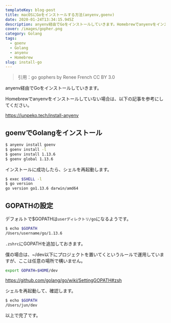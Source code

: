 ```yaml
---
templateKey: blog-post
title: macOSにGoをインストールする方法(anyenv,goenv)
date: 2020-01-24T13:34:15.945Z
description: anyenv経由でGoをインストールしていきます。Homebrewでanyenvをインストールしていない場合は、以下の記事を参考にしてください。
cover: /images/gopher.png
category: Golang
tags:
  - goenv
  - Golang
  - anyenv
  - Homebrew
slug: install-go
---
```

> 引用：go gophers by Renee French CC BY 3.0

anyenv経由でGoをインストールしていきます。

Homebrewでanyenvをインストールしていない場合は、以下の記事を参考にしてください。

<https://junpeko.tech/install-anyenv>

## goenvでGolangをインストール

```sh
$ anyenv install goenv
$ goenv install -l
$ goenv install 1.13.6
$ goenv global 1.13.6
```

インストールに成功したら、シェルを再起動します。

```sh
$ exec $SHELL -l
$ go version
go version go1.13.6 darwin/amd64
```

## GOPATHの設定

デフォルトで$GOPATHは`userディレクトリ/go`になるようです。

```sh
$ echo $GOPATH
/Users/username/go/1.13.6
```

`.zshrc`にGOPATHを追加しておきます。

僕の場合は、~/dev以下にプロジェクトを置いてくというルールで運用していますが、ここは任意の場所で構いません。

```sh
export GOPATH=$HOME/dev
```

<https://github.com/golang/go/wiki/SettingGOPATH#zsh>

シェルを再起動して、確認します。

```sh
$ echo $GOPATH
/Users/jun/dev
```

以上で完了です。